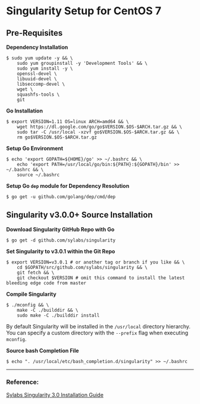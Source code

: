 # Singularity Setup for CentOS 7

## Pre-Requisites

**Dependency Installation**

    $ sudo yum update -y && \
        sudo yum groupinstall -y 'Development Tools' && \
        sudo yum install -y \
        openssl-devel \
        libuuid-devel \
        libseccomp-devel \
        wget \
        squashfs-tools \
        git

**Go Installation**

    $ export VERSION=1.11 OS=linux ARCH=amd64 && \
        wget https://dl.google.com/go/go$VERSION.$OS-$ARCH.tar.gz && \
        sudo tar -C /usr/local -xzvf go$VERSION.$OS-$ARCH.tar.gz && \
        rm go$VERSION.$OS-$ARCH.tar.gz

**Setup Go Environment**

    $ echo 'export GOPATH=${HOME}/go' >> ~/.bashrc && \
        echo 'export PATH=/usr/local/go/bin:${PATH}:${GOPATH}/bin' >> ~/.bashrc && \
        source ~/.bashrc

**Setup Go `dep` module for Dependency Resolution**

    $ go get -u github.com/golang/dep/cmd/dep
    
## Singularity v3.0.0+ Source Installation

**Download Singularity GitHub Repo with Go**

    $ go get -d github.com/sylabs/singularity
    
**Set Singularity to v3.0.1 within the Git Repo**

    $ export VERSION=v3.0.1 # or another tag or branch if you like && \
        cd $GOPATH/src/github.com/sylabs/singularity && \
        git fetch && \
        git checkout $VERSION # omit this command to install the latest bleeding edge code from master

**Compile Singularity**

    $ ./mconfig && \
        make -C ./builddir && \
        sudo make -C ./builddir install
 
By default Singularity will be installed in the `/usr/local` directory hierarchy. You can specify a custom directory with the `--prefix` flag when executing `mconfig`.
 
**Source bash Completion File**

    $ echo ". /usr/local/etc/bash_completion.d/singularity" >> ~/.bashrc
 
---
 
### Reference: 
[Sylabs Singularity 3.0 Installation Guide](https://www.sylabs.io/guides/3.0/user-guide/installation.html)
